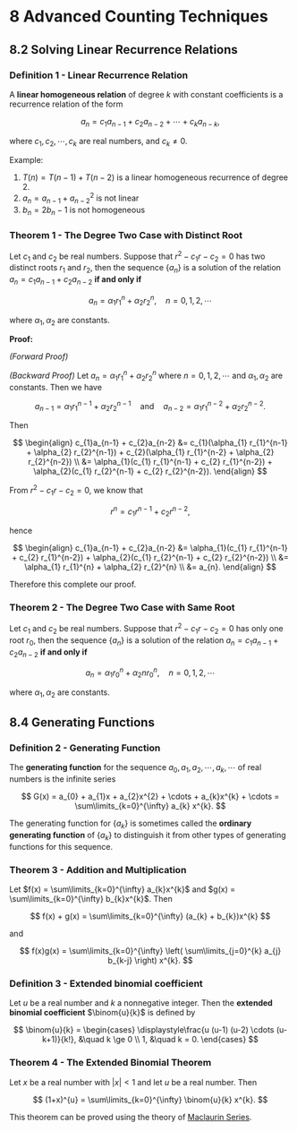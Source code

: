 # 8 Advanced Counting Techniques

## 8.2 Solving Linear Recurrence Relations

### Definition 1 - Linear Recurrence Relation

A **linear homogeneous relation** of degree $k$ with constant coefficients is a recurrence relation of the form

$$
a_{n} = c_{1} a_{n-1} + c_{2} a_{n-2} + \cdots + c_{k} a_{n-k},
$$

where $c_{1}, c_{2}, \cdots, c_{k}$ are real numbers, and $c_{k} \ne 0$.

Example:

1. $T(n) = T(n-1) + T(n-2)$ is a linear homogeneous recurrence of degree $2$.
2. $a_{n} = a_{n-1} + a_{n-2}^{2}$ is not linear
3. $b_{n} = 2b_{n} - 1$ is not homogeneous

### Theorem 1 - The Degree Two Case with Distinct Root

Let $c_{1}$ and $c_{2}$ be real numbers. Suppose that $r^{2} - c_{1}r - c_{2} = 0$ has two distinct roots $r_{1}$ and $r_{2}$, then the sequence $\{a_{n}\}$ is a solution of the relation $a_{n} = c_{1}a_{n-1} + c_{2}a_{n-2}$ **if and only if**

$$
a_{n} = \alpha_{1} r_{1}^{n} + \alpha_{2} r_{2}^{n},
\quad n = 0, 1, 2, \cdots
$$

where $\alpha_{1}, \alpha_{2}$ are constants.

**Proof:**

*(Forward Proof)*

*(Backward Proof)* Let $a_{n} = \alpha_{1} r_{1}^{n} + \alpha_{2} r_{2}^{n}$ where $n = 0, 1, 2, \cdots$ and $\alpha_{1}, \alpha_{2}$ are constants. Then we have

$$
a_{n-1} = \alpha_{1} r_{1}^{n-1} + \alpha_{2} r_{2}^{n-1}
\quad \text{and} \quad
a_{n-2} = \alpha_{1} r_{1}^{n-2} + \alpha_{2} r_{2}^{n-2}.
$$

Then

$$
\begin{align}
c_{1}a_{n-1} + c_{2}a_{n-2} &=
c_{1}(\alpha_{1} r_{1}^{n-1} + \alpha_{2} r_{2}^{n-1}) + 
c_{2}(\alpha_{1} r_{1}^{n-2} + \alpha_{2} r_{2}^{n-2}) \\
&= \alpha_{1}(c_{1} r_{1}^{n-1} + c_{2} r_{1}^{n-2}) + 
\alpha_{2}(c_{1} r_{2}^{n-1} + c_{2} r_{2}^{n-2}).
\end{align}
$$

From $r^{2} - c_{1}r - c_{2} = 0$, we know that

$$
r^{n} = c_{1} r^{n-1} + c_{2} r^{n-2},
$$

hence

$$
\begin{align}
c_{1}a_{n-1} + c_{2}a_{n-2}
&= \alpha_{1}(c_{1} r_{1}^{n-1} + c_{2} r_{1}^{n-2}) + 
\alpha_{2}(c_{1} r_{2}^{n-1} + c_{2} r_{2}^{n-2}) \\
&= \alpha_{1} r_{1}^{n} + \alpha_{2} r_{2}^{n} \\
&= a_{n}.
\end{align}
$$

Therefore this complete our proof.

### Theorem 2 - The Degree Two Case with Same Root

Let $c_{1}$ and $c_{2}$ be real numbers. Suppose that $r^{2} - c_{1}r - c_{2} = 0$ has only one root $r_{0}$, then the sequence $\{a_{n}\}$ is a solution of the relation $a_{n} = c_{1}a_{n-1} + c_{2}a_{n-2}$ **if and only if**

$$
a_{n} = \alpha_{1} r_{0}^{n} + \alpha_{2} n r_{0}^{n},
\quad n = 0, 1, 2, \cdots
$$

where $\alpha_{1}, \alpha_{2}$ are constants.

## 8.4 Generating Functions

### Definition 2 - Generating Function

The **generating function** for the sequence $a_{0}, a_{1}, a_{2}, \cdots, a_{k}, \cdots$ of real numbers is the infinite series

$$
G(x) = a_{0} + a_{1}x + a_{2}x^{2} + \cdots + a_{k}x^{k} + \cdots
= \sum\limits_{k=0}^{\infty} a_{k} x^{k}.
$$

The generating function for $\{a_{k}\}$ is sometimes called the **ordinary generating function** of $\{a_{k}\}$ to distinguish it from other types of generating functions for this sequence.

### Theorem 3 - Addition and Multiplication

Let $f(x) = \sum\limits_{k=0}^{\infty} a_{k}x^{k}$ and $g(x) = \sum\limits_{k=0}^{\infty} b_{k}x^{k}$. Then

$$
f(x) + g(x) = \sum\limits_{k=0}^{\infty} (a_{k} + b_{k})x^{k}
$$

and

$$
f(x)g(x) = \sum\limits_{k=0}^{\infty} \left( \sum\limits_{j=0}^{k} a_{j} b_{k-j} \right) x^{k}.
$$

### Definition 3 - Extended binomial coefficient

Let $u$ be a real number and $k$ a nonnegative integer. Then the **extended binomial coefficient** $\binom{u}{k}$ is defined by

$$
\binom{u}{k} =
\begin{cases}
\displaystyle\frac{u (u-1) (u-2) \cdots (u-k+1)}{k!}, &\quad k \ge 0 \\
1, &\quad k = 0.
\end{cases}
$$

### Theorem 4 - The Extended Binomial Theorem

Let $x$ be a real number with $|x| < 1$ and let $u$ be a real number. Then

$$
(1+x)^{u} = \sum\limits_{k=0}^{\infty} \binom{u}{k} x^{k}.
$$

This theorem can be proved using the theory of [Maclaurin Series](9%20Infinite%20Sequences%20and%20Series.md#Definition%209%20-%20Taylor%20and%20Maclaurin%20Series|Maclaurin%20Series).
